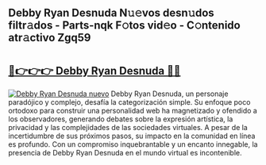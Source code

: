## Debby Ryan Desnuda N𝚞𝚎vos desn𝚞dos filtr𝚊dos - Parts-nqk F𝚘tos vid𝚎o - C𝚘ntenido atr𝚊ctivo Zgq59

# <h2><a href="http://mb2y6qo.tromn.icu/?c=Debby+Ryan+Desnuda">🔗👉👉👉 Debby Ryan Desnuda 🔗🔗</a></h2>

[![Debby Ryan Desnuda nuevo](https://i.imgur.com/pEAQMta.gif)](http://mb2y6qo.tromn.icu/?c=Debby+Ryan+Desnuda)
Debby Ryan Desnuda, un personaje paradójico y complejo, desafía la categorización simple. Su enfoque poco ortodoxo para construir una personalidad web ha magnetizado y ofendido a los observadores, generando debates sobre la expresión artística, la privacidad y las complejidades de las sociedades virtuales. A pesar de la incertidumbre de sus próximos pasos, su impacto en la comunidad en línea es profundo. Con un compromiso inquebrantable y un encanto innegable, la presencia de Debby Ryan Desnuda en el mundo virtual es incontenible.
